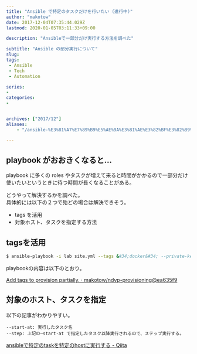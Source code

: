 ```yaml
---
title: "Ansible で特定のタスクだけを行いたい (進行中)"
author: "makotow"
date: 2017-12-04T07:35:44.029Z
lastmod: 2020-01-05T03:11:33+09:00

description: "Ansibleで一部分だけ実行する方法を調べた"

subtitle: "Ansible の部分実行について"
slug: 
tags:
 - Ansible
 - Tech
 - Automation

series:
-
categories:
-


archives: ["2017/12"]
aliases:
    - "/ansible-%E3%81%A7%E7%89%B9%E5%AE%9A%E3%81%AE%E3%82%BF%E3%82%B9%E3%82%AF%E3%81%A0%E3%81%91%E3%82%92%E8%A1%8C%E3%81%84%E3%81%9F%E3%81%84-%E9%80%B2%E8%A1%8C%E4%B8%AD-29b22360b8ad"

---
```


## playbook がおおきくなると…

playbook に多くの roles やタスクが増えて来ると時間がかかるので一部分だけ使いたいというときに待つ時間が長くなることがある。

どうやって解決するかを調べた。  
 具体的には以下の２つで殆どの場合は解決できそう。  

* tags を活用  
* 対象ホスト、タスクを指定する方法

## tagsを活用

```bash 
$ ansible-playbook -i lab site.yml --tags &#34;docker&#34; --private-key ~/.ssh/lab_id_rsa  --ask-become-pass  -vvv
```

playbookの内容は以下のとおり。

[Add tags to provision partially. · makotow/ndvp-provisioning@ea635f9](https://github.com/makotow/ndvp-provisioning/commit/ea635f9e3086cee4dab38d4c4c57e0527fee0719)


## 対象のホスト、タスクを指定

以下の記事がわかりやすい。

```--l : 対象のホストパターン  
--start-at: 実行したタスク名  
--step: 上記の–start-at で指定したタスク以降実行されるので、ステップ実行する。
```

[ansibleで特定のtaskを特定のhostに実行する - Qiita](https://qiita.com/346@github/items/00122556cb2bd6f57998)
